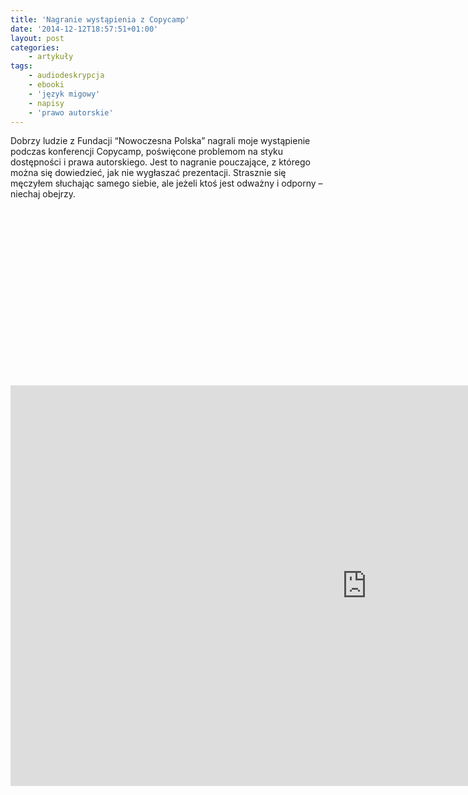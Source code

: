 ```yaml
---
title: 'Nagranie wystąpienia z Copycamp'
date: '2014-12-12T18:57:51+01:00'
layout: post
categories:
    - artykuły
tags:
    - audiodeskrypcja
    - ebooki
    - 'język migowy'
    - napisy
    - 'prawo autorskie'
---
```


Dobrzy ludzie z Fundacji “Nowoczesna Polska” nagrali moje wystąpienie podczas konferencji Copycamp, poświęcone problemom na styku dostępności i prawa autorskiego. Jest to nagranie pouczające, z którego można się dowiedzieć, jak nie wygłaszać prezentacji. Strasznie się męczyłem słuchając samego siebie, ale jeżeli ktoś jest odważny i odporny – niechaj obejrzy.

<div class="jetpack-video-wrapper"><div class="suki-oembed suki-oembed-video" style="padding-top: 56.228%;"><iframe allow="accelerometer; autoplay; clipboard-write; encrypted-media; gyroscope; picture-in-picture" allowfullscreen="" frameborder="0" height="641" loading="lazy" src="https://www.youtube.com/embed/fXHzGgoPwe8?feature=oembed" title="Jacek Zadrożny - CopyCamp 2014" width="1140"></iframe></div></div><https://www.youtube.com/watch?v=fXHzGgoPwe8>